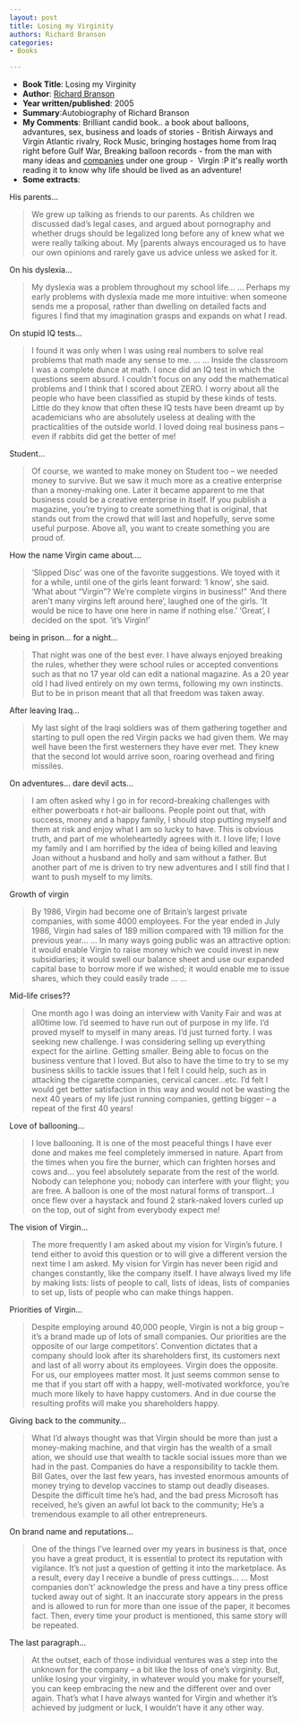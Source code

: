 ```yaml
---
layout: post
title: Losing my Virginity
authors: Richard Branson
categories:
- Books

---
```




- **Book Title**: Losing my Virginity
- **Author**: [Richard Branson ](http://en.wikipedia.org/wiki/Richard_Branson)
- **Year written/published**: 2005
- **Summary**:Autobiography of Richard Branson
- **My Comments**: Brilliant candid book.. a book about balloons, advantures, sex, business and loads of stories - British Airways and Virgin Atlantic rivalry, Rock Music, bringing hostages home from Iraq right before Gulf War, Breaking balloon records - from the man with many ideas and [companies](http://en.wikipedia.org/wiki/List_of_Richard_Branson%27s_business_ventures) under one group -  Virgin :P it's really worth reading it to know why life should be lived as an adventure!
- **Some extracts**:

His parents…

> We grew up talking as friends to our parents. As children we discussed dad’s legal cases, and argued about pornography and whether drugs should be legalized long before any of knew what we were really talking about. My [parents always encouraged us to have our own opinions and rarely gave us advice unless we asked for it.

On his dyslexia…

> My dyslexia was a problem throughout my school life… … Perhaps my early problems with dyslexia made me more intuitive: when someone sends me a proposal, rather than dwelling on detailed facts and figures I find that my imagination grasps and expands on what I read.

On stupid IQ tests…

> I found it was only when I was using real numbers to solve real problems that math made any sense to me. … … Inside the classroom I was a complete dunce at math. I once did an IQ test in which the questions seem absurd. I couldn’t focus on any odd the mathematical problems and I think that I scored about ZERO. I worry about all the people who have been classified as stupid by these kinds of tests. Little do they know that often these IQ tests have been dreamt up by academicians who are absolutely useless at dealing with the practicalities of the outside world. I loved doing real business pans – even if rabbits did get the better of me!

Student…

> Of course, we wanted to make money on Student too – we needed money to survive. But we saw it much more as a creative enterprise than a money-making one. Later it became apparent to me that business could be a creative enterprise in itself. If you publish a magazine, you’re trying to create something that is original, that stands out from the crowd that will last and hopefully, serve some useful purpose. Above all, you want to create something you are proud of.

How the name Virgin came about….

> ‘Slipped Disc’ was one of the favorite suggestions. We toyed with it for a while, until one of the girls leant forward: ‘I know’, she said. ‘What about “Virgin”? We’re complete virgins in business!” ‘And there aren’t many virgins left around here’, laughed one of the girls. ‘It would be nice to have one here in name if nothing else.’ ‘Great’, I decided on the spot. ‘it’s Virgin!’

being in prison… for a night…

> That night was one of the best ever. I have always enjoyed breaking the rules, whether they were school rules or accepted conventions such as that no 17 year old can edit a national magazine. As a 20 year old I had lived entirely on my own terms, following my own instincts. But to be in prison meant that all that freedom was taken away.

After leaving Iraq…

> My last sight of the Iraqi soldiers was of them gathering together and starting to pull open the red Virgin packs we had given them. We may well have been the first westerners they have ever met. They knew that the second lot would arrive soon, roaring overhead and firing missiles.

On adventures… dare devil acts…

> I am often asked why I go in for record-breaking challenges with either powerboats r hot-air balloons. People point out that, with success, money and a happy family, I should stop putting myself and them at risk and enjoy what I am so lucky to have. This is obvious truth, and part of me wholeheartedly agrees with it. I love life; I love my family and I am horrified by the idea of being killed and leaving Joan without a husband and holly and sam without a father. But another part of me is driven to try new adventures and I still find that I want to push myself to my limits.

Growth of virgin

> By 1986, Virgin had become one of Britain’s largest private companies, with some 4000 employees. For the year ended in July 1986, Virgin had sales of 189 million compared with 19 million for the previous year… … In many ways going public was an attractive option: it would enable Virgin to raise money which we could invest in new subsidiaries; it would swell our balance sheet and use our expanded capital base to borrow more if we wished; it would enable me to issue shares, which they could easily trade … …

Mid-life crises??

> One month ago I was doing an interview with Vanity Fair and was at all0time low. I’d seemed to have run out of purpose in my life. I’d proved myself to myself in many areas. I’d just turned forty. I was seeking new challenge. I was considering selling up everything expect for the airline. Getting smaller. Being able to focus on the business venture that I loved. But also to have the time to try to se my business skills to tackle issues that I felt I could help, such as in attacking the cigarette companies, cervical cancer…etc. I’d felt I would get better satisfaction in this way and would not be wasting the next 40 years of my life just running companies, getting bigger – a repeat of the first 40 years!

Love of ballooning…

> I love ballooning. It is one of the most peaceful things I have ever done and makes me feel completely immersed in nature. Apart from the times when you fire the burner, which can frighten horses and cows and… you feel absolutely separate from the rest of the world. Nobody can telephone you; nobody can interfere with your flight; you are free. A balloon is one of the most natural forms of transport…I once flew over a haystack and found 2 stark-naked lovers curled up on the top, out of sight from everybody expect me!

The vision of Virgin…

> The more frequently I am asked about my vision for Virgin’s future. I tend either to avoid this question or to will give a different version the next time I am asked. My vision for Virgin has never been rigid and changes constantly, like the company itself. I have always lived my life by making lists: lists of people to call, lists of ideas, lists of companies to set up, lists of people who can make things happen.

Priorities of Virgin…

> Despite employing around 40,000 people, Virgin is not a big group – it’s a brand made up of lots of small companies. Our priorities are the opposite of our large competitors’. Convention dictates that a company should look after its shareholders first, its customers next and last of all worry about its employees. Virgin does the opposite. For us, our employees matter most. It just seems common sense to me that if you start off with a happy, well-motivated workforce, you’re much more likely to have happy customers. And in due course the resulting profits will make you shareholders happy.

Giving back to the community…

> What I’d always thought was that Virgin should be more than just a money-making machine, and that virgin has the wealth of a small ation, we should use that wealth to tackle social issues more than we had in the past. Companies do have a responsibility to tackle them. Bill Gates, over the last few years, has invested enormous amounts of money trying to develop vaccines to stamp out deadly diseases. Despite the difficult time he’s had, and the bad press Microsoft has received, he’s given an awful lot back to the community; He’s a tremendous example to all other entrepreneurs.

On brand name and reputations…

> One of the things I’ve learned over my years in business is that, once you have a great product, it is essential to protect its reputation with vigilance. It’s not just a question of getting it into the marketplace. As a result, every day I receive a bundle of press cuttings… … Most companies don’t’ acknowledge the press and have a tiny press office tucked away out of sight. It an inaccurate story appears in the press and is allowed to run for more than one issue of the paper, it becomes fact. Then, every time your product is mentioned, this same story will be repeated.

The last paragraph…

> At the outset, each of those individual ventures was a step into the unknown for the company – a bit like the loss of one’s virginity. But, unlike losing your virginity, in whatever would you make for yourself, you can keep embracing the new and the different over and over again. That’s what I have always wanted for Virgin and whether it’s achieved by judgment or luck, I wouldn’t have it any other way.
